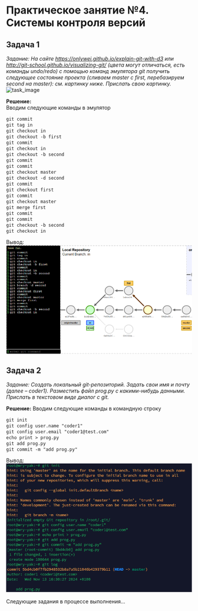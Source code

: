 # Практическое занятие №4. Системы контроля версий
## Задача 1
_Задание: На сайте https://onlywei.github.io/explain-git-with-d3 или http://git-school.github.io/visualizing-git/ (цвета могут отличаться, есть команды undo/redo) с помощью команд эмулятора git получить следующее состояние проекта (сливаем master с first, перебазируем second на master): см. картинку ниже. Прислать свою картинку._  
![task_image](https://github.com/true-grue/kisscm/raw/main/pract/images/git.png)

__Решение:__  
Вводим следующие команды в эмулятор
```
git commit
git tag in
git checkout in
git checkout -b first
git commit
git checkout in
git checkout -b second
git commit
git commit
git checkout master
git checkout -d second
git commit
git checkout first
git commit
git checkout master
git merge first
git commit
git commit
git checkout -b second
git checkout in
```  
Вывод:
![pract4_1](https://raw.githubusercontent.com/Codemaster272/KonfigMIREA/refs/heads/main/pract/images/pract4/pract4_1.png)  

## Задача 2
_Задание: Создать локальный git-репозиторий. Задать свои имя и почту (далее – coder1). Разместить файл prog.py с какими-нибудь данными. Прислать в текстовом виде диалог с git._  

__Решение:__
Вводим следующие команды в командную строку
```
git init
git config user.name "coder1"
git config user.email "coder1@test.com"
echo print > prog.py
git add prog.py
git commit -m "add prog.py"
```
Вывод:  
![pract4_2](https://raw.githubusercontent.com/Codemaster272/KonfigMIREA/refs/heads/main/pract/images/pract4/pract4_2.png)  

Следующие задания в процессе выполнения...
